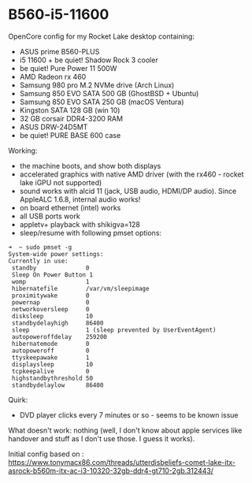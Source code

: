 # B560-i5-11600

OpenCore config for my Rocket Lake desktop containing:

- ASUS prime B560-PLUS
- i5 11600 + be quiet! Shadow Rock 3 cooler
- be quiet! Pure Power 11 500W
- AMD Radeon rx 460
- Samsung 980 pro M.2 NVMe drive (Arch Linux)
- Samsung 850 EVO SATA 500 GB (GhostBSD + Ubuntu)
- Samsung 850 EVO SATA 250 GB (macOS Ventura)
- Kingston SATA 128 GB (win 10)
- 32 GB corsair DDR4-3200 RAM
- ASUS DRW-24D5MT
- be quiet! PURE BASE 600 case

Working:

- the machine boots, and show both displays
- accelerated graphics with native AMD driver (with the rx460 - rocket lake iGPU not supported)
- sound works with alcid 11 (jack, USB audio, HDMI/DP audio). Since AppleALC 1.6.8, internal audio works!
- on board ethernet (intel) works
- all USB ports work
- appletv+ playback with shikigva=128
- sleep/resume with following pmset options:

```
➜  ~ sudo pmset -g
System-wide power settings:
Currently in use:
 standby              0
 Sleep On Power Button 1
 womp                 1
 hibernatefile        /var/vm/sleepimage
 proximitywake        0
 powernap             0
 networkoversleep     0
 disksleep            10
 standbydelayhigh     86400
 sleep                1 (sleep prevented by UserEventAgent)
 autopoweroffdelay    259200
 hibernatemode        0
 autopoweroff         0
 ttyskeepawake        1
 displaysleep         10
 tcpkeepalive         0
 highstandbythreshold 50
 standbydelaylow      86400
```

Quirk:

- DVD player clicks every 7 minutes or so - seems to be known issue

What doesn't work:
nothing (well, I don't know about apple services like handover and stuff as I don't use those. I guess it works).

Initial config based on : https://www.tonymacx86.com/threads/utterdisbeliefs-comet-lake-itx-asrock-b560m-itx-ac-i3-10320-32gb-ddr4-gt710-2gb.312443/
